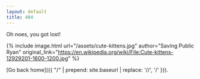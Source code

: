 ```yaml
---
layout: default
title: 404
---
```


Oh noes, you got lost!

{% include image.html url="/assets/cute-kittens.jpg" author="Saving Public Ryan" original_link="https://en.wikipedia.org/wiki/File:Cute-kittens-12929201-1600-1200.jpg" %}

[Go back home]({{ "/" | prepend: site.baseurl | replace: '//', '/' }}).
